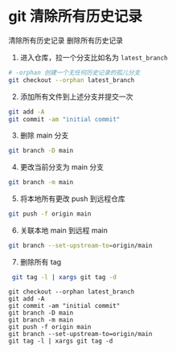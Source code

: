 # git 清除所有历史记录

清除所有历史记录
删除所有历史记录

1. 进入仓库，拉一个分支比如名为 `latest_branch`

```sh
# -orphan 创建一个无任何历史记录的孤儿分支
git checkout --orphan latest_branch
```

2. 添加所有文件到上述分支并提交一次

```sh
git add -A
git commit -am "initial commit"
```

3. 删除 main 分支

```sh
git branch -D main
```

4. 更改当前分支为 main 分支

```sh
git branch -m main
```

5. 将本地所有更改 push 到远程仓库

```sh
git push -f origin main
```

6. 关联本地 main 到远程 main

```sh
git branch --set-upstream-to=origin/main
```

7. 删除所有 tag

```sh
 git tag -l | xargs git tag -d
```

```
git checkout --orphan latest_branch
git add -A
git commit -am "initial commit"
git branch -D main
git branch -m main
git push -f origin main
git branch --set-upstream-to=origin/main
git tag -l | xargs git tag -d
```
